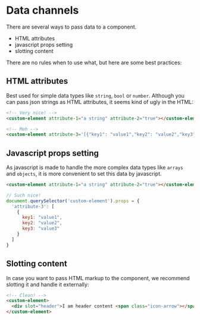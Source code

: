 # Data channels
There are several ways to pass data to a component.
- HTML attributes
- javascript props setting
- slotting content

There are no rules when to use what, but here are some best practices:

## HTML attributes
Best used for simple data types like `string`, `bool` or `number`.
Although you can pass json strings as HTML attributes, it seems kind of ugly in the HTML:

```html
<!-- Very nice! -->
<custom-element attribute-1="a string" attribute-2="true"></custom-element>

<!-- Meh -->
<custom-element attribute-3='[{"key1": "value1","key2": "value2","key3": "value3"}]'></custom-element>
```

## Javascript props setting
As javascript is made to handle the more complex data types like `arrays` and `objects`, it is more 
convenient to set this data by javascript.

```html
<custom-element attribute-1="a string" attribute-2="true"></custom-element>
```

```js
// Such nice!
document.querySelector('custom-element').props = {
  'attribute-3': [
    {
      key1: "value1",
      key2: "value2",
      key3: "value3"
    }
  ]
}
```

## Slotting content
In case you want to pass HTML markup to the component, we recommend slotting it and handle it externally:
```html
<!-- Clean! -->
<custom-element>
  <div slot="header">I am header content <span class="icon-arrow"></span></div>
</custom-element>
```
